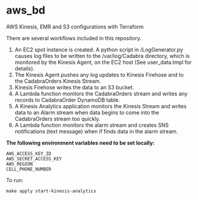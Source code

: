 # aws_bd
AWS Kinesis, EMR and S3 configurations with Terraform

There are several workflows included in this repository. 

1) An EC2 spot instance is created. A python script in /LogGenerator.py causes log files to be written to the /var/log/Cadabra directory, which is monitored by the Kinesis Agent, on the EC2 host (See user_data.tmpl for details).
2) The Kinesis Agent pushes any log updates to Kinesis Firehose and to the CadabraOrders Kinesis Stream.
3) Kinesis Firehose writes the data to an S3 bucket.
4) A Lambda function monitors the CadabraOrders stream and writes any records to CadabraOrder DynamoDB table.
5) A Kinesis Analytics application monitors the Kinesis Stream and writes data to an Alarm stream when data begins to come into the CadabraOrders stream too quickly.
6) A Lambda function monitors the alarm stream and creates SNS notifications (text message) when if finds data in the alarm stream. 

**The following environment variables need to be set locally:**
```
AWS_ACCESS_KEY_ID
AWS_SECRET_ACCESS_KEY
AWS_REGION
CELL_PHONE_NUMBER
```

To run:
```
make apply start-kinesis-analytics
```